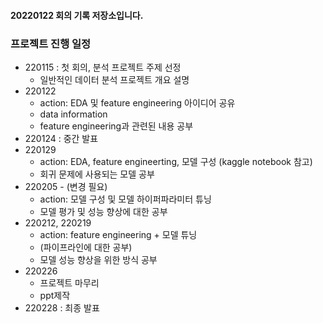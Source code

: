 #### 20220122 회의 기록 저장소입니다. 


### 프로젝트 진행 일정

- 220115 : 첫 회의, 분석 프로젝트 주제 선정
     - 일반적인 데이터 분석 프로젝트 개요 설명
- 220122
     - action: EDA 및 feature engineering 아이디어 공유
     - data information
     - feature engineering과 관련된 내용 공부 
- 220124 : 중간 발표
- 220129
     - action: EDA, feature engineerting, 모델 구성 (kaggle notebook 참고)
     - 회귀 문제에 사용되는 모델 공부
- 220205 - (변경 필요)
     - action: 모델 구성 및 모델 하이퍼파라미터 튜닝
     - 모델 평가 및 성능 향상에 대한 공부
- 220212, 220219
     - action: feature engineering + 모델 튜닝
     - (파이프라인에 대한 공부)
     - 모델 성능 향상을 위한 방식 공부
- 220226
     - 프로젝트 마무리
     - ppt제작
- 220228 : 최종 발표 

